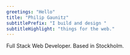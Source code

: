 ```yaml
---
greetings: "Hello"
title: "Philip Gaunitz"
subtitlePrefix: "I build and design "
subtitleHighlight: "things for the web."
---
```


Full Stack Web Developer. Based in Stockholm.
